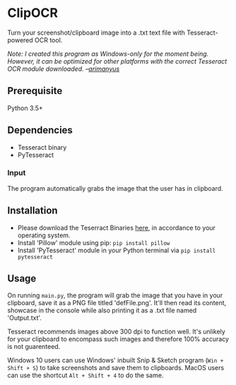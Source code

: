 # ClipOCR
Turn your screenshot/clipboard image into a .txt text file with Tesseract-powered OCR tool.

*Note: I created this program as Windows-only for the moment being. However, it can be optimized for other platforms with the correct Tesseract OCR module downloaded. –[arimanyus](https://github.com/arimanyus)*

## Prerequisite
Python 3.5+

## Dependencies
- Tesseract binary
- PyTesseract

### Input
The program automatically grabs the image that the user has in clipboard.

## Installation
- Please download the Teserract Binaries [here](https://tesseract-ocr.github.io/tessdoc/Downloads), in accordance to your operating system.
- Install 'Pillow' module using pip: `pip install pillow`
- Install 'PyTesseract' module in your Python terminal via `pip install pytesseract`

## Usage
On running `main.py`, the program will grab the image that you have in your clipboard, save it as a PNG file titled 'defFile.png'. It'll then read its content, showcase in the console while also printing it as a .txt file named 'Output.txt'.

Tesseract recommends images above 300 dpi to function well. It's unlikely for your clipboard to encompass such images and therefore 100% accuracy is not guarenteed.

Windows 10 users can use Windows' inbuilt Snip & Sketch program (`Win + Shift + S`) to take screenshots and save them to clipboards. MacOS users can use the shortcut `Alt + Shift + 4` to do the same.
